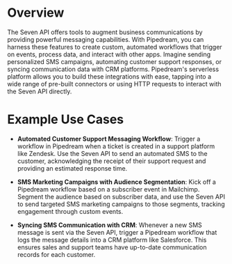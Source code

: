 # Overview

The Seven API offers tools to augment business communications by providing powerful messaging capabilities. With Pipedream, you can harness these features to create custom, automated workflows that trigger on events, process data, and interact with other apps. Imagine sending personalized SMS campaigns, automating customer support responses, or syncing communication data with CRM platforms. Pipedream's serverless platform allows you to build these integrations with ease, tapping into a wide range of pre-built connectors or using HTTP requests to interact with the Seven API directly.

# Example Use Cases

- **Automated Customer Support Messaging Workflow**: Trigger a workflow in Pipedream when a ticket is created in a support platform like Zendesk. Use the Seven API to send an automated SMS to the customer, acknowledging the receipt of their support request and providing an estimated response time.

- **SMS Marketing Campaigns with Audience Segmentation**: Kick off a Pipedream workflow based on a subscriber event in Mailchimp. Segment the audience based on subscriber data, and use the Seven API to send targeted SMS marketing campaigns to those segments, tracking engagement through custom events.

- **Syncing SMS Communication with CRM**: Whenever a new SMS message is sent via the Seven API, trigger a Pipedream workflow that logs the message details into a CRM platform like Salesforce. This ensures sales and support teams have up-to-date communication records for each customer.
